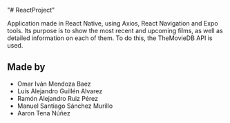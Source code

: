 "# ReactProject" 
<p>Application made in React Native, using Axios, React Navigation and Expo tools.
Its purpose is to show the most recent and upcoming films, as well as detailed information on each of them. To do this, the TheMovieDB API is used. </p>

<h2>Made by</h2>
<ul>
  <li>Omar Iván Mendoza Baez</li>
  <li>Luis Alejandro Guillén Alvarez</li>
  <li>Ramón Alejandro Ruiz Pérez</li>
  <li>Manuel Santiago Sánchez Murillo</li>
  <li>Aaron Tena Núñez</li>
</ul>
